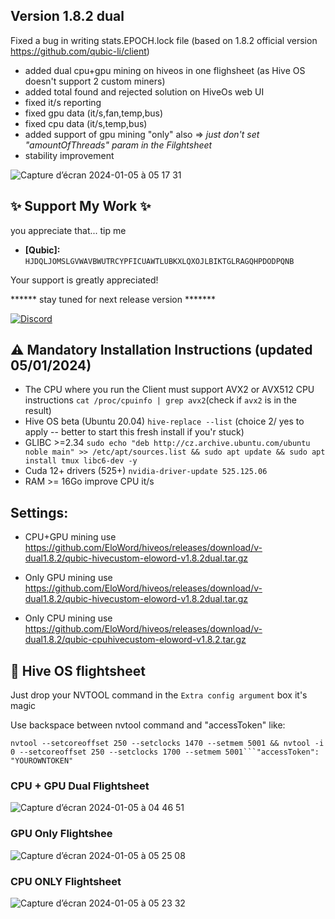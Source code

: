 ## Version 1.8.2 dual
Fixed a bug in writing stats.EPOCH.lock file (based on 1.8.2 official version https://github.com/qubic-li/client)

- added dual cpu+gpu mining on hiveos in one flighsheet (as Hive OS doesn't support 2 custom miners)
- added total found and rejected solution on HiveOs web UI
- fixed it/s reporting
- fixed gpu data (it/s,fan,temp,bus)
- fixed cpu data (it/s,temp,bus)
- added support of gpu mining "only" also => *just don't set "amountOfThreads" param in the Filghtsheet* 
- stability improvement

![Capture d’écran 2024-01-05 à 05 17 31](https://github.com/EloWord/hiveos/assets/155255722/3c84014e-325e-4229-a8b8-9d863620b7b4)

## :sparkles: Support My Work :sparkles:

you appreciate that... tip me 
- **[Qubic]:** `HJDQLJOMSLGVWAVBWUTRCYPFICUAWTLUBKXLQXOJLBIKTGLRAGQHPDODPQNB`

Your support is greatly appreciated!

****** stay tuned for next release version *******

[![Discord](https://github.com/EloWord/hiveos/assets/155255722/fbc15830-d050-495d-81e7-4947afeebae6?s=200)](https://discord.gg/uPP8R6ku)

## :warning: Mandatory Installation Instructions (updated 05/01/2024)

- The CPU where you run the Client must support AVX2 or AVX512 CPU instructions
`cat /proc/cpuinfo | grep avx2`(check if `avx2` is in the result)
- Hive OS beta (Ubuntu 20.04) 
`hive-replace --list`  (choice 2/ yes to apply -- better to start this fresh install if you'r stuck)
- GLIBC >=2.34
`sudo echo "deb http://cz.archive.ubuntu.com/ubuntu noble main" >> /etc/apt/sources.list && sudo apt update && sudo apt install tmux libc6-dev -y`
- Cuda 12+ drivers (525+)
`nvidia-driver-update 525.125.06`
- RAM >= 16Go improve CPU it/s

## Settings:

- CPU+GPU mining use https://github.com/EloWord/hiveos/releases/download/v-dual1.8.2/qubic-hivecustom-eloword-v1.8.2dual.tar.gz
- Only GPU mining use  https://github.com/EloWord/hiveos/releases/download/v-dual1.8.2/qubic-hivecustom-eloword-v1.8.2dual.tar.gz

- Only CPU mining use https://github.com/EloWord/hiveos/releases/download/v-dual1.8.2/qubic-cpuhivecustom-eloword-v1.8.2.tar.gz


## :wrench: Hive OS flightsheet 

Just drop your NVTOOL command in the `Extra config argument` box it's magic

Use backspace between nvtool command and "accessToken" like:

`nvtool --setcoreoffset 250 --setclocks 1470 --setmem 5001 && nvtool -i 0 --setcoreoffset 250 --setclocks 1700 --setmem 5001```"accessToken": "YOUROWNTOKEN"`


### CPU + GPU Dual Flightsheet

![Capture d’écran 2024-01-05 à 04 46 51](https://github.com/EloWord/hiveos/assets/155255722/530d5079-a297-4d3e-b9a1-4770b9611fb0)

### GPU Only Flightshee

![Capture d’écran 2024-01-05 à 05 25 08](https://github.com/EloWord/hiveos/assets/155255722/3195a06d-b0f8-44ce-a446-232bfb3676ba)

### CPU ONLY Flightsheet

![Capture d’écran 2024-01-05 à 05 23 32](https://github.com/EloWord/hiveos/assets/155255722/cb055453-17aa-47a8-8b77-e8db64c012c6)

